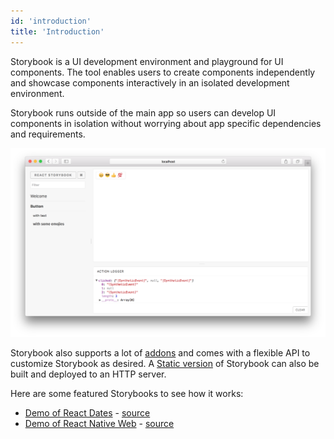 ```yaml
---
id: 'introduction'
title: 'Introduction'
---
```


Storybook is a UI development environment and playground for UI components.
The tool enables users to create components independently and showcase components interactively in an isolated development environment.

Storybook runs outside of the main app so users can develop UI components in isolation without worrying about app specific dependencies and requirements.

![Storybook](../static/screenshot.png)

Storybook also supports a lot of [addons](/addons/introduction) and comes with a flexible API to customize Storybook as desired.
A [Static version](/basics/exporting-storybook) of Storybook can also be built and deployed to an HTTP server.

Here are some featured Storybooks to see how it works:

-   [Demo of React Dates](http://airbnb.io/react-dates/) - [source](https://github.com/airbnb/react-dates)
-   [Demo of React Native Web](http://necolas.github.io/react-native-web/storybook/) - [source](https://github.com/necolas/react-native-web)
